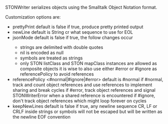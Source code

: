 STONWriter serializes objects using the Smalltalk Object Notation format. 

Customization options are:

- prettyPrint <Boolean> default is false
	if true, produce pretty printed output
- newLine <String> default is String cr
	what sequence to use for EOL
- jsonMode <Boolean> default is false
	if true, the follow changes occur
	- strings are delimited with double quotes
	- nil is encoded as null
	- symbols are treated as strings
	- only STON listClass and STON mapClass instances are allowed as composite objects
	it is wise to also use either #error or #ignore as referencePolicy to avoid references
- referencePolicy <#normal|#ignore|#error> default is #normal
	if #normal, track and count object references and use references to implement sharing and break cycles
	if #error, track object references and signal STONWriterError when a shared reference is encountered
	if #ignore, don't track object references which might loop forever on cycles
 - keepNewLines <Boolean> default is false
	if true, any newline sequence CR, LF or CRLF inside strings or symbols will not be escaped 
	but will be written as the newline EOF convention